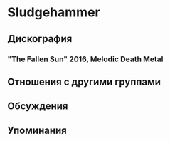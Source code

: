 # Sludgehammer



## Дискография

### "The Fallen Sun" 2016, Melodic Death Metal




## Отношения с другими группами


## Обсуждения


## Упоминания

